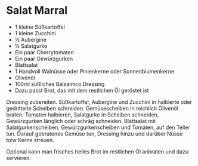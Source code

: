 ﻿# Salat Marral

- 1 kleine Süßkartoffel
- 1 kleine Zucchini
- ½ Aubergine
- ½ Salatgurke
- Ein paar Cherrytomaten
- Ein paar Gewürzgurken
- Blattsalat
- 1 Handvoll Walnüsse oder Pinienkerne oder Sonnenblumenkerne
- Olivenöl
- 100ml süßliches Balsamico Dressing
- Dazu passt Brot, das mit dem restlichen Öl geröstet ist

Dressing zubereiten.
Süßkartoffel, Aubergine und Zucchini in halbierte oder gedrittelte Scheiben schneiden.
Gemüsescheiben in reichlich Olivenöl braten.
Tomaten halbieren, Salatgurke in Scheiben schneiden, Gewürzgurken länglich oder schräg schneiden.
Blattsalat mit Salatgurkenscheiben, Gewürzgurkenscheiben und Tomaten, auf den Teller tun.
Darauf gebratenes Gemüse tun, Dressing hinzu und darüber Nüsse bzw Kerne streuen.

Optional kann man frisches helles Brot im restlichen Öl anbraten und dazu servieren.
